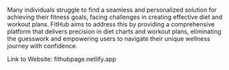 Many individuals struggle to find a seamless and personalized solution for achieving their fitness goals, facing challenges in creating effective diet and workout plans. FitHub aims to address this by providing a comprehensive platform that delivers precision in diet charts and workout plans, eliminating the guesswork and empowering users to navigate their unique wellness journey with confidence.

Link to Website: fithubpage.netlify.app
